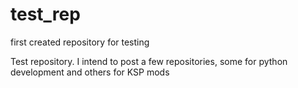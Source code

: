 # test_rep
first created repository for testing

Test repository. I intend to post a few repositories, some for python development and others for KSP mods
